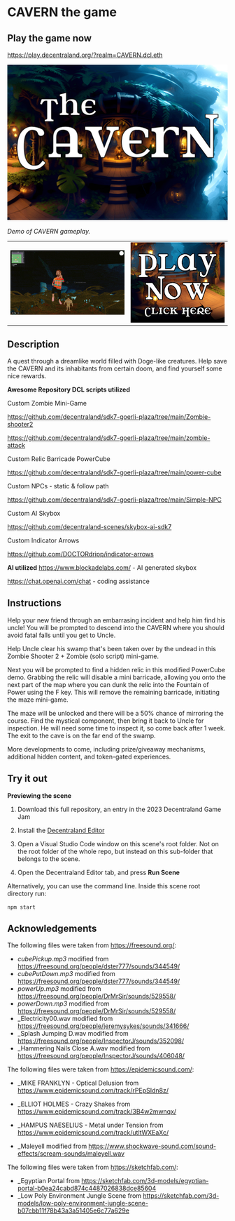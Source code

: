 # CAVERN the game

## Play the game now

https://play.decentraland.org/?realm=CAVERN.dcl.eth

<img src="/images/scene-thumbnail.png">

_Demo of CAVERN gameplay._

<table><tr><td><img src="/screenshots/cavern-game.gif"></td> <td><a href="https://play.decentraland.org/?realm=CAVERN.dcl.eth" target="_blank"><img src="/screenshots/play-now.png"></a></td></tr></table>

## Description

A quest through a dreamlike world filled with Doge-like creatures. Help save the CAVERN and its inhabitants from certain doom, and find yourself some nice rewards.


**Awesome Repository DCL scripts utilized**

Custom Zombie Mini-Game

https://github.com/decentraland/sdk7-goerli-plaza/tree/main/Zombie-shooter2

https://github.com/decentraland/sdk7-goerli-plaza/tree/main/zombie-attack

Custom Relic Barricade PowerCube

https://github.com/decentraland/sdk7-goerli-plaza/tree/main/power-cube

Custom NPCs - static & follow path

https://github.com/decentraland/sdk7-goerli-plaza/tree/main/Simple-NPC

Custom AI Skybox

https://github.com/decentraland-scenes/skybox-ai-sdk7

Custom Indicator Arrows

https://github.com/DOCTORdripp/indicator-arrows 

**AI utilized**
https://www.blockadelabs.com/ - AI generated skybox

https://chat.openai.com/chat - coding assistance


## Instructions

Help your new friend through an embarrasing incident and help him find his uncle! You will be prompted to descend into the CAVERN where you should avoid fatal falls until you get to Uncle.

Help Uncle clear his swamp that's been taken over by the undead in this Zombie Shooter 2 + Zombie (solo script) mini-game.

Next you will be prompted to find a hidden relic in this modified PowerCube demo. Grabbing the relic will disable a mini barricade, allowing you onto the next part of the map where you can dunk the relic into the Fountain of Power using the F key. This will remove the remaining barricade, initiating the maze mini-game.

The maze will be unlocked and there will be a 50% chance of mirroring the course. Find the mystical component, then bring it back to Uncle for inspection. He will need some time to inspect it, so come back after 1 week. The exit to the cave is on the far end of the swamp.

More developments to come, including prize/giveaway mechanisms, additional hidden content, and token-gated experiences.

## Try it out

**Previewing the scene**

1. Download this full repository, an entry in the 2023 Decentraland Game Jam

2. Install the [Decentraland Editor](https://docs.decentraland.org/creator/development-guide/sdk7/editor/)

3. Open a Visual Studio Code window on this scene's root folder. Not on the root folder of the whole repo, but instead on this sub-folder that belongs to the scene.

4. Open the Decentraland Editor tab, and press **Run Scene**

Alternatively, you can use the command line. Inside this scene root directory run:

```
npm start
```

## Acknowledgements

The following files were taken from https://freesound.org/:

- _cubePickup.mp3_ modified from https://freesound.org/people/dster777/sounds/344549/
- _cubePutDown.mp3_ modified from https://freesound.org/people/dster777/sounds/344549/
- _powerUp.mp3_ modified from https://freesound.org/people/DrMrSir/sounds/529558/
- _powerDown.mp3_ modified from https://freesound.org/people/DrMrSir/sounds/529558/
- _Electricity00.wav modified from https://freesound.org/people/jeremysykes/sounds/341666/
- _Splash Jumping D.wav modified from https://freesound.org/people/InspectorJ/sounds/352098/
- _Hammering Nails Close A.wav modified from https://freesound.org/people/InspectorJ/sounds/406048/

The following files were taken from https://epidemicsound.com/:
- _MIKE FRANKLYN - Optical Delusion from https://www.epidemicsound.com/track/rPEpSIdn8z/
- _ELLIOT HOLMES - Crazy Shakes from https://www.epidemicsound.com/track/3B4w2mwnqx/
- _HAMPUS NAESELIUS - Metal under Tension from https://www.epidemicsound.com/track/utltWXEaXc/

- _Maleyell modified from https://www.shockwave-sound.com/sound-effects/scream-sounds/maleyell.wav

The following files were taken from https://sketchfab.com/:

- _Egyptian Portal from https://sketchfab.com/3d-models/egyptian-portal-b0ea24cabd874c4487026838dce85604
- _Low Poly Environment Jungle Scene from https://sketchfab.com/3d-models/low-poly-environment-jungle-scene-b07cbb11f78b43a3a51405e6c77a629e


